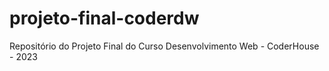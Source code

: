 # projeto-final-coderdw
Repositório do Projeto Final do Curso Desenvolvimento Web - CoderHouse - 2023
